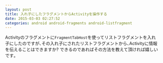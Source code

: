 ```yaml
---
layout: post
title: 入れ子にしたフラグメントからActivityを操作する
date: 2015-03-03 02:27:52
categories: android android-fragments android-listfragment
---
```

<p>Activityのフラグメントに<code>FragmentTabHost</code>を使ってリストフラグメントを入れ子にしたのですが､その入れ子にされたリストフラグメントから､Activityに情報を伝えることはできますか?  できるのであればその方法を教えて頂ければ嬉しいです｡</p>

